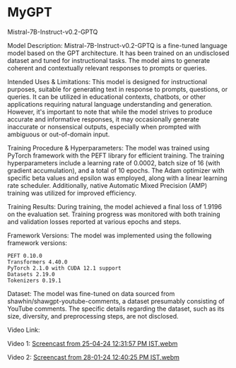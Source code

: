 # MyGPT
Mistral-7B-Instruct-v0.2-GPTQ

Model Description:
Mistral-7B-Instruct-v0.2-GPTQ is a fine-tuned language model based on the GPT architecture. It has been trained on an undisclosed dataset and tuned for instructional tasks. The model aims to generate coherent and contextually relevant responses to prompts or queries.

Intended Uses & Limitations:
This model is designed for instructional purposes, suitable for generating text in response to prompts, questions, or queries. It can be utilized in educational contexts, chatbots, or other applications requiring natural language understanding and generation. However, it's important to note that while the model strives to produce accurate and informative responses, it may occasionally generate inaccurate or nonsensical outputs, especially when prompted with ambiguous or out-of-domain input.

Training Procedure & Hyperparameters:
The model was trained using PyTorch framework with the PEFT library for efficient training. The training hyperparameters include a learning rate of 0.0002, batch size of 16 (with gradient accumulation), and a total of 10 epochs. The Adam optimizer with specific beta values and epsilon was employed, along with a linear learning rate scheduler. Additionally, native Automatic Mixed Precision (AMP) training was utilized for improved efficiency.

Training Results:
During training, the model achieved a final loss of 1.9196 on the evaluation set. Training progress was monitored with both training and validation losses reported at various epochs and steps.

Framework Versions:
The model was implemented using the following framework versions:

    PEFT 0.10.0
    Transformers 4.40.0
    PyTorch 2.1.0 with CUDA 12.1 support
    Datasets 2.19.0
    Tokenizers 0.19.1

Dataset:
The model was fine-tuned on data sourced from shawhin/shawgpt-youtube-comments, a dataset presumably consisting of YouTube comments. The specific details regarding the dataset, such as its size, diversity, and preprocessing steps, are not disclosed.

Video Link:

Video 1:
[Screencast from 25-04-24 12:31:57 PM IST.webm](https://github.com/akaisky07/MyGPT/assets/104855741/9ee15d7b-1001-4a63-9e6b-c530c9581721)

Video 2:
[Screencast from 28-01-24 12:40:25 PM IST.webm](https://github.com/akaisky07/MyGPT/assets/104855741/58ca387b-6ee7-4c29-9d89-639649ebfede)
